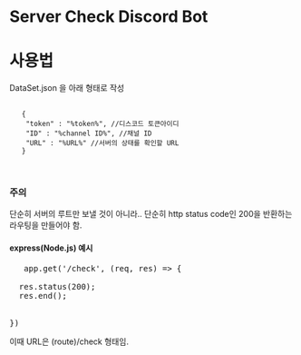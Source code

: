 Server Check Discord Bot
=============

# 사용법


DataSet.json 을 아래 형태로 작성
<pre>
   <code>
   {
    "token" : "%token%", //디스코드 토큰아이디
    "ID" : "%channel ID%", //채널 ID
    "URL" : "%URL%" //서버의 상태를 확인할 URL
   }
   </code>
  
</pre>

### 주의
단순히 서버의 루트만 보낼 것이 아니라.. 단순히 http status code인 200을 반환하는 라우팅을 만들어야 함.

#### express(Node.js) 예시

<pre>
   app.get('/check', (req, res) => {
  
  res.status(200);
  res.end();

  
}) 
</pre>
이때 URL은 (route)/check 형태임.
